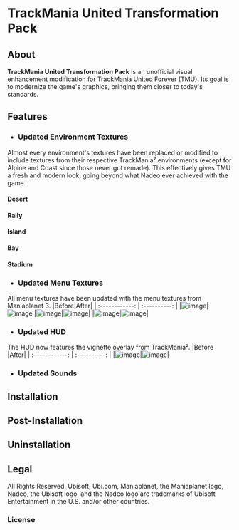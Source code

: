 # TrackMania United Transformation Pack
## About
**TrackMania United Transformation Pack** is an unofficial visual enhancement modification for TrackMania United Forever (TMU).
Its goal is to modernize the game's graphics, bringing them closer to today's standards.

## Features
- ### Updated Environment Textures
Almost every environment's textures have been replaced or modified to include textures from their respective TrackMania² environments (except for Alpine and Coast since those never got remade). This effectively gives TMU a fresh and modern look, going beyond what Nadeo ever achieved with the game.
#### Desert
#### Rally
#### Island
#### Bay
#### Stadium
- ### Updated Menu Textures
All menu textures have been updated with the menu textures from Maniaplanet 3.
|Before|After|
| :------------: | :----------: |
|![image](https://user-images.githubusercontent.com/32438273/111090511-56f31000-8506-11eb-8e6e-7ad64b695e0d.png)|![image](https://user-images.githubusercontent.com/32438273/111090313-b56bbe80-8505-11eb-9cd5-6e822365daa2.png)
|![image](https://user-images.githubusercontent.com/32438273/111089809-d3d0ba80-8503-11eb-82d1-8434d00868c5.png)|![image](https://user-images.githubusercontent.com/32438273/111089837-e3500380-8503-11eb-9434-723b8fe43db4.png)|
|![image](https://user-images.githubusercontent.com/32438273/111090015-7c7f1a00-8504-11eb-98c3-5e399d4e2edb.png)|![image](https://user-images.githubusercontent.com/32438273/111089992-6cffd100-8504-11eb-921a-ecfdec3d429d.png)|




- ### Updated HUD
The HUD now features the vignette overlay from TrackMania².
|Before |After|
| :------------: | :----------: |
|![image](https://user-images.githubusercontent.com/32438273/111091495-7c354d80-8509-11eb-8ec5-8595e184f3e9.png)|![image](https://user-images.githubusercontent.com/32438273/111091960-fb775100-850a-11eb-9449-ebb3bd2e3b69.png)|

- ### Updated Sounds
## Installation
## Post-Installation
## Uninstallation

## Legal
All Rights Reserved. Ubisoft, Ubi.com, Maniaplanet, the Maniaplanet logo, Nadeo, the Ubisoft logo, and the Nadeo logo are trademarks of Ubisoft Entertainment in the U.S. and/or other countries.
### License  
